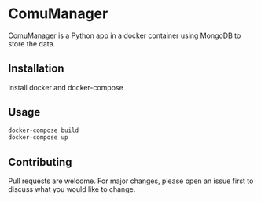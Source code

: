 # ComuManager

ComuManager is a Python app in a docker container using MongoDB to store the data.

## Installation

Install docker and docker-compose

## Usage

```bash
docker-compose build
docker-compose up
```

## Contributing
Pull requests are welcome. For major changes, please open an issue first to discuss what you would like to change.
